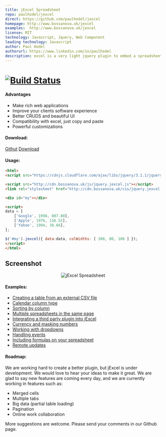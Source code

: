```yaml
---
title: jExcel Spreadsheet
repo: paulhodel/jexcel
direct: https://github.com/paulhodel/jexcel
homepage: http://www.bossanova.uk/jexcel
examples:  http://www.bossanova.uk/jexcel
license: MIT
technology: Javascript, Jquery, Web Component
leading technology: Javascript
author: Paul Hodel
authorurl: https://www.linkedin.com/in/paulhodel
description: excel is a very light jquery plugin to embed a spreadsheet, compatible with Excel, in your browser. You can load data straight to the table from a JS array, json or even a CSV file. You can copy and paste from or to Excel straight to jExcel. You can easily integrate with third party jquery plugins to create your own custom colums, custom editors, and others. And, it has a plenty of nice features such as key-value dropdown, CSV loading/exporting, multiple spreadsheets and much more. We have a large roadmap ahead and we are constantly improving, so don't forget to send us your ideas.
---
```


# [![Build Status](http://www.bossanova.uk/templates/default/img/logo-jexcel.png)](http://www.bossanova.uk/jexcel)

#### Advantages

* Make rich web applications
* Improve your clients software experience
* Better CRUDS and beautiful UI
* Compatibility with excel, just copy and paste
* Powerful customizations

#### Download:

[Githut](http://github.com/paulhodel/jexcel)
[Download](https://github.com/paulhodel/jexcel/archive/master.zip)

#### Usage:
```html
<html>
<script src="https://cdnjs.cloudflare.com/ajax/libs/jquery/3.1.1/jquery.min.js"></script>

<script src="http://cdn.bossanova.uk/js/jquery.jexcel.js"></script>
<link rel="stylesheet" href="http://cdn.bossanova.uk/css/jquery.jexcel.css" type="text/css" />

<div id="my"></div>

<script>
data = [
    ['Google', 1998, 807.80],
    ['Apple', 1976, 116.52],
    ['Yahoo', 1994, 38.66],
];

$('#my').jexcel({ data:data, colWidths: [ 300, 80, 100 ] });
</script>
</html>
```

## Screenshot
<p align="center">
<img src="http://bossanova.uk/templates/default/img/jexcel.png" align="center" alt="jExcel Spreadsheet"/>
</p>

#### Examples:

* [Creating a table from an external CSV file](http://www.bossanova.uk/jexcel/creating-a-table-from-an-external-csv-file)
* [Calendar column type](/jexcel/using-a-calendar-column-type)
* [Sorting by column](http://www.bossanova.uk/jexcel/reorder)
* [Multiple spreadsheets in the same page](/jexcel/multiple-spreadsheets-in-the-same-page)
* [Integrating a third party plugin into jExcel](http://www.bossanova.uk/jexcel/integrating-a-third-party-plugin-into-your-spreadsheet)
* [Currency and masking numbers](http://www.bossanova.uk/jexcel/currency-and-masking-numbers)
* [Working with dropdowns](http://www.bossanova.uk/jexcel/working-with-dropdowns)
* [Handling events](http://www.bossanova.uk/jexcel/tracking-changes-on-the-spreadsheet)
* [Including formulas on your spreadsheet](http://www.bossanova.uk/jexcel/including-formulas-on-your-spreadsheet)
* [Remote updates](http://www.bossanova.uk/jexcel/remote-updates)

#### Roadmap:

We are working hard to create a better plugin, but jExcel is under development. We would love to hear your ideas to make it great. We are glad to say new features are coming every day, and we are currently working in features such as:

* Merged cells
* Multiple tabs
* Big data (partial table loading)
* Pagination
* Online work collaboration

More suggestions are welcome. Please send your comments in our Github page. 
